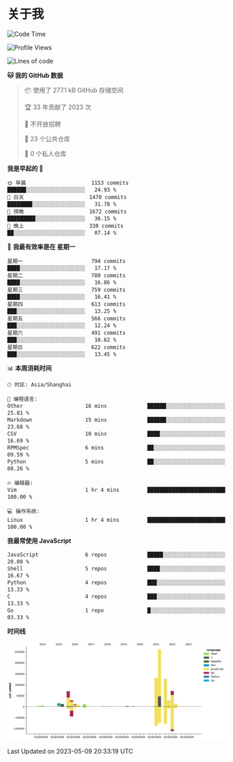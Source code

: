 # 关于我

<!--START_SECTION:waka-->
![Code Time](http://img.shields.io/badge/Code%20Time-746%20hrs%2015%20mins-blue)

![Profile Views](http://img.shields.io/badge/%E4%B8%AA%E4%BA%BA%E8%B5%84%E6%96%99%E8%A7%82%E7%9C%8B%E6%AC%A1%E6%95%B0-5-blue)

![Lines of code](https://img.shields.io/badge/%E4%BB%8E%E3%80%8CHello%20World%E3%80%8D%E8%B5%B7%E6%88%91%E5%B7%B2%E7%BB%8F%E5%86%99%E4%BA%86-792.0%20thousand%20%E8%A1%8C%E4%BB%A3%E7%A0%81-blue)

**🐱 我的 GitHub 数据** 

> 📦  使用了 277.1 kB GitHub 存储空间 
 > 
> 🏆 33 年贡献了 2023 次
 > 
> 🚫 不开放招聘
 > 
> 📜 23 个公共仓库 
 > 
> 🔑 0 个私人仓库 
 > 
**我是早起的 🐤** 

```text
🌞 早晨                     1153 commits        ██████░░░░░░░░░░░░░░░░░░░   24.93 % 
🌆 白天                     1470 commits        ████████░░░░░░░░░░░░░░░░░   31.78 % 
🌃 傍晚                     1672 commits        █████████░░░░░░░░░░░░░░░░   36.15 % 
🌙 晚上                     330 commits         ██░░░░░░░░░░░░░░░░░░░░░░░   07.14 % 
```
📅 **我最有效率是在 星期一** 

```text
星期一                      794 commits         ████░░░░░░░░░░░░░░░░░░░░░   17.17 % 
星期二                      780 commits         ████░░░░░░░░░░░░░░░░░░░░░   16.86 % 
星期三                      759 commits         ████░░░░░░░░░░░░░░░░░░░░░   16.41 % 
星期四                      613 commits         ███░░░░░░░░░░░░░░░░░░░░░░   13.25 % 
星期五                      566 commits         ███░░░░░░░░░░░░░░░░░░░░░░   12.24 % 
星期六                      491 commits         ███░░░░░░░░░░░░░░░░░░░░░░   10.62 % 
星期日                      622 commits         ███░░░░░░░░░░░░░░░░░░░░░░   13.45 % 
```


📊 **本周消耗时间** 

```text
🕑︎ 时区: Asia/Shanghai

💬 编程语言: 
Other                    16 mins             ██████░░░░░░░░░░░░░░░░░░░   25.81 % 
Markdown                 15 mins             ██████░░░░░░░░░░░░░░░░░░░   23.68 % 
CSV                      10 mins             ████░░░░░░░░░░░░░░░░░░░░░   16.69 % 
RPMSpec                  6 mins              ██░░░░░░░░░░░░░░░░░░░░░░░   09.59 % 
Python                   5 mins              ██░░░░░░░░░░░░░░░░░░░░░░░   08.26 % 

🔥 编辑器: 
Vim                      1 hr 4 mins         █████████████████████████   100.00 % 

💻 操作系统: 
Linux                    1 hr 4 mins         █████████████████████████   100.00 % 
```

**我最常使用 JavaScript** 

```text
JavaScript               6 repos             █████░░░░░░░░░░░░░░░░░░░░   20.00 % 
Shell                    5 repos             ████░░░░░░░░░░░░░░░░░░░░░   16.67 % 
Python                   4 repos             ███░░░░░░░░░░░░░░░░░░░░░░   13.33 % 
C                        4 repos             ███░░░░░░░░░░░░░░░░░░░░░░   13.33 % 
Go                       1 repo              █░░░░░░░░░░░░░░░░░░░░░░░░   03.33 % 
```



**时间线**

![Lines of Code chart](https://raw.githubusercontent.com/Arondight/Arondight/master/assets/bar_graph.png)


 Last Updated on 2023-05-09 20:33:19 UTC
<!--END_SECTION:waka-->
